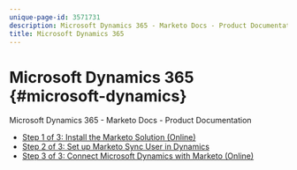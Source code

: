 ```yaml
---
unique-page-id: 3571731
description: Microsoft Dynamics 365 - Marketo Docs - Product Documentation
title: Microsoft Dynamics 365
---
```


# Microsoft Dynamics 365 {#microsoft-dynamics}

Microsoft Dynamics 365 - Marketo Docs - Product Documentation

* [Step 1 of 3: Install the Marketo Solution (Online)](microsoft-dynamics-365/step-1-of-3-install-the-marketo-solution-(online).md)
* [Step 2 of 3: Set up Marketo Sync User in Dynamics](microsoft-dynamics-365/step-2-of-3-set-up-marketo-sync-user-in-dynamics.md)
* [Step 3 of 3: Connect Microsoft Dynamics with Marketo (Online)](microsoft-dynamics-365/step-3-of-3-connect-microsoft-dynamics-with-marketo-(online).md)

